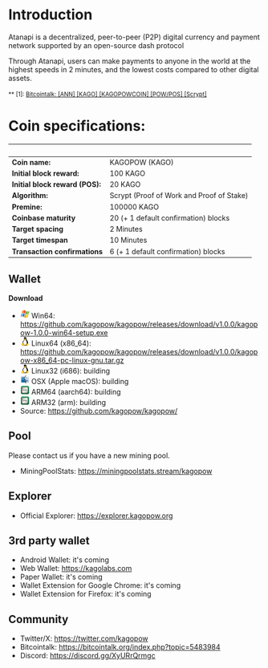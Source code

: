 Introduction
============
Atanapi is a decentralized, peer-to-peer (P2P) digital currency and payment network supported by an open-source dash protocol

Through Atanapi, users can make payments to anyone in the world at the highest speeds in 2 minutes, and the lowest costs compared to other digital assets.

<small>** <a name="bitcointalk">[1]</a>: [Bitcointalk: [ANN] [KAGO] [KAGOPOWCOIN] [POW/POS] [Scrypt]](https://bitcointalk.org/index.php?topic=5483984)
</small>

# Coin specifications:
&nbsp; | &nbsp;
------ | ------
**Coin name:** | KAGOPOW (KAGO)
**Initial block reward:** | 100 KAGO
**Initial block reward (POS):** | 20 KAGO
**Algorithm:** | Scrypt (Proof of Work and Proof of Stake)
**Premine:** | 100000 KAGO
**Coinbase maturity** | 20 (+ 1 default confirmation) blocks
**Target spacing** | 2 Minutes
**Target timespan** | 10 Minutes
**Transaction confirmations** | 6 (+ 1 default confirmation) blocks



Wallet
------
**Download**
- <img src="images/icon_win.png" width="18"> Win64: https://github.com/kagopow/kagopow/releases/download/v1.0.0/kagopow-1.0.0-win64-setup.exe
- <img src="images/icon_linux.png" width="18"> Linux64 (x86_64): https://github.com/kagopow/kagopow/releases/download/v1.0.0/kagopow-x86_64-pc-linux-gnu.tar.gz
- <img src="images/icon_linux.png" width="18"> Linux32 (i686): building
- <img src="images/icon_osx.png" width="18"> OSX (Apple macOS): building
- <img src="images/icon_arm.png" width="18"> ARM64 (aarch64): building
- <img src="images/icon_arm.png" width="18"> ARM32 (arm): building
- Source: https://github.com/kagopow/kagopow/

Pool
----
Please contact us if you have a new mining pool.
- MiningPoolStats: https://miningpoolstats.stream/kagopow

Explorer
--------
- Official Explorer: https://explorer.kagopow.org

3rd party wallet
----------------
- Android Wallet: it's coming
- Web Wallet: https://kagolabs.com
- Paper Wallet: it's coming
- Wallet Extension for Google Chrome: it's coming
- Wallet Extension for Firefox: it's coming


Community
---------
- Twitter/X: https://twitter.com/kagopow
- Bitcointalk: https://bitcointalk.org/index.php?topic=5483984
- Discord: https://discord.gg/XyURrQrmgc